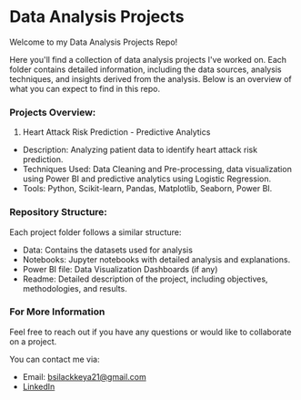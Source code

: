 # Data Analysis Projects

Welcome to my Data Analysis Projects Repo! 

Here you'll find a collection of data analysis projects I've worked on. 
Each folder contains detailed information, including the data sources, analysis techniques, and insights derived from the analysis. 
Below is an overview of what you can expect to find in this repo.

### Projects Overview:

1. Heart Attack Risk Prediction - Predictive Analytics
   
- Description: Analyzing patient data to identify heart attack risk prediction.
- Techniques Used: Data Cleaning and Pre-processing, data visualization using Power BI and predictive analytics using Logistic Regression.
- Tools: Python, Scikit-learn, Pandas, Matplotlib, Seaborn, Power BI.

### Repository Structure:

Each project folder follows a similar structure:

- Data: Contains the datasets used for analysis
- Notebooks: Jupyter notebooks with detailed analysis and explanations.
- Power BI file: Data Visualization Dashboards (if any)
- Readme: Detailed description of the project, including objectives, methodologies, and results.

### For More Information
Feel free to reach out if you have any questions or would like to collaborate on a project. 

You can contact me via:

- Email: bsilackkeya21@gmail.com
- [LinkedIn](https://www.linkedin.com/in/ilackkeya/)
